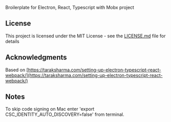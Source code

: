 Broilerplate for Electron, React, Typescript with Mobx project

## License

This project is licensed under the MIT License - see the [LICENSE.md](LICENSE.md) file for details

## Acknowledgments

Based on [https://taraksharma.com/setting-up-electron-typescript-react-webpack/](https://taraksharma.com/setting-up-electron-typescript-react-webpack/)

## Notes

To skip code signing on Mac enter 'export CSC_IDENTITY_AUTO_DISCOVERY=false' from terminal.
